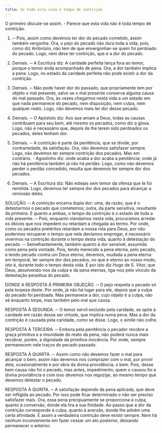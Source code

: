 ```yaml
---
title: Se toda esta vida é tempo de contrição
---
```


O primeiro discute-se assim. - Parece que esta vida não é toda tempo de contrição.  

1. ─ Pois, assim como devemos ter dor do pecado cometido, assim também vergonha. Ora, o pejo do pecado não dura toda a vida; pois, como diz Ambrósio, não tem de que envergonhar-se quem foi perdoado do pecado. Logo, nem deve ter contrição, que e a dor do pecado.  

2. Demais. ─ A Escritura diz: A caridade perfeita lança fora ao temor, porque o temor anda acompanhado de pena. Ora, a dor também implica a pena. Logo, no estado da caridade perfeita não pode existir a dor da contrição.  

3. Demais. ─ Não pode haver dor do passado, que propriamente tem por objeto o mal presente, salvo se o mal presente conserva alguma causa do mal passado. Ora, às vezes chegamos nesta vida a um estado em que nada permanece do pecado, nem disposição, nem culpa, nem qualquer reato. Logo, não devemos mais ter dor desse pecado.  

4. Demais. ─ O Apóstolo diz: Aos que amam a Deus, todas as causas contribuem para seu bem, até mesmo os pecados, como diz a glosa. Logo, não é necessário que, depois de lhe terem sido perdoados os pecados, deles tenham dor.  

5. Demais. ─ A contrição é parte da penitência, que se divide, por contrariedade, da satisfação. Ora, não devemos satisfazer sempre. Logo, não devemos ter sempre contrição dos pecados.  Mas em contrário. - Agostinho diz: onde acaba a dor acaba a penitência; onde já não há penitência também já não há perdão. Logo, como não devemos perder o perdão concedido, resulta que devemos ter sempre dor dos pecados.  

2. Demais. ─ A Escritura diz: Não estejas sem temor da ofensa que te foi remitida. Logo, devemos ter sempre dor dos pecados para alcançar a remissão deles.  

SOLUÇÃO. ─ A contrição encerra dupla dor: uma, da razão, que é o detestarmos o pecado que cometemos; outra, da parte sensitiva, resultante da primeira. E quanto a ambas, o tempo da contrição é o estado de toda a vida presente. ─ Pois, enquanto viandamos nesta vida, procuramos arredar os óbices que nos impedem ou retardam a chegada ao termo. Por onde, como os pecados pretéritos retardam a nossa rota para Deus, por não podermos recuperar o tempo que nela devíamos empregar, é necessário vivermos na contrição durante o tempo desta vida, quanto à detestação do pecado. ─ Semelhantemente, também quanto à dor sensível, assumida como pena pela vontade. Pois, tendo merecido a pena eterna, pelo pecado, e tendo pecado contra um Deus eterno, devemos, mudada a pena eterna em temporal, ter sempre dor dos pecados, no que é eterno ao nosso modo, isto é, durante todo o tempo desta vida. E por isto diz Hugo de S. Vitor, que Deus, absolvendo-nos da culpa e da pena eternas, liga-nos pelo vínculo da detestação perpétua do pecado. 

DONDE A RESPOSTA À PRIMEIRA OBJEÇÃO. ─ O pejo respeita o pecado só pela torpeza deste. Por onde, já não há lugar para ele, depois que a culpa do pecado foi perdoada. Mas permanece a dor, cujo objeto é a culpa, não sé enquanto torpe, mas também pelo mal que causa.  

RESPOSTA À SEGUNDA. ─ O temor servil excluído pela caridade, se opõe à caridade em razão dessa ser virtude, que implica numa pena. Mas a dor da contrição é causada pela caridade, como se disse. Logo, o símile não colhe.  

RESPOSTA À TERCEIRA. ─ Embora pela penitência o pecador recobre a graça primitiva e a imunidade do reato da pena, não poderá nunca mais recobrar, porém, a dignidade da primitiva inocência. Por onde, sempre permanecem nele traços do pecado passado.  

RESPOSTA À QUARTA. ─ Assim como não devemos fazer o mal para alcançar o bem, assim não devemos nos comprazer com o mal, por provir dele, ocasionalmente e por obra da divina providência, o bem. Pois, desse bem causa não foi o pecado, mas antes, impedimento; quem o causou foi a divina providência e com isso devemos nos regozijar, ao mesmo tempo que devemos detestar o pecado.  

RESPOSTA À QUINTA. ─ A satisfação depende da pena aplicada, que deve ser infligida ao pecado. Por isso pode ficar determinado o não ser preciso satisfazer mais. Ora, essa pena precipuamente se proporciona à culpa, quanto à conversão, donde ela tira a sua finidade. Ao passo que a dor da contrição corresponde à culpa, quanto à aversão, donde lhe advém uma certa afinidade. E assim a verdadeira contrição deve existir sempre. Nem há nenhum inconveniente em fazer cessar um ato posterior, deixando permanecer o anterior.